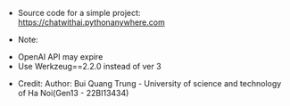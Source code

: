 - Source code for a simple project: https://chatwithai.pythonanywhere.com

- Note:
+ OpenAI API may expire
+ Use Werkzeug==2.2.0 instead of ver 3

- Credit:
  Author: Bui Quang Trung - University of science and technology of Ha Noi(Gen13 - 22BI13434)
